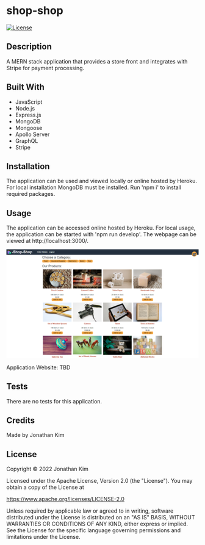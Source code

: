 # shop-shop
[![License](https://img.shields.io/badge/License-Apache_2.0-blue.svg)](https://opensource.org/licenses/Apache-2.0)

## Description
A MERN stack application that provides a store front and integrates with Stripe for payment processing.

## Built With
* JavaScript
* Node.js
* Express.js
* MongoDB
* Mongoose
* Apollo Server
* GraphQL
* Stripe

## Installation
The application can be used and viewed locally or online hosted by Heroku. For local installation MongoDB must be installed. Run 'npm i' to install required packages.

## Usage
The application can be accessed online hosted by Heroku. For local usage, the application can be started with 'npm run develop'. The webpage can be viewed at http://localhost:3000/.

![Application Screenshot](./assets/images/application-screenshot.png?raw=tru "Application Screenshot")

Application Website: TBD

## Tests
There are no tests for this application.

## Credits
Made by Jonathan Kim

## License
Copyright &copy; 2022 Jonathan Kim

Licensed under the Apache License, Version 2.0 (the "License"). You may obtain a copy of the License at

https://www.apache.org/licenses/LICENSE-2.0

Unless required by applicable law or agreed to in writing, software distributed under the License is distributed on an "AS IS" BASIS, WITHOUT WARRANTIES OR CONDITIONS OF ANY KIND, either express or implied. See the License for the specific language governing permissions and limitations under the License.